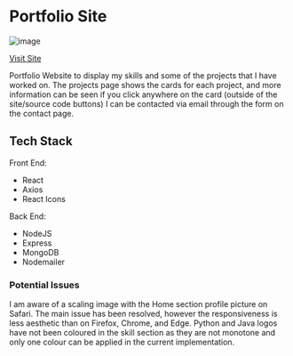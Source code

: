 # Portfolio Site
![image](https://user-images.githubusercontent.com/34381264/162338861-1af2790f-84e2-46e1-861d-79e32902a7fb.png)

[Visit Site](https://scottfo.netlify.app/)

Portfolio Website to display my skills and some of the projects that I have worked on.
The projects page shows the cards for each project, and more information can be seen if you click anywhere on the card (outside of the site/source code buttons)
I can be contacted via email through the form on the contact page.

## Tech Stack

Front End:
* React
* Axios
* React Icons

Back End:
* NodeJS
* Express
* MongoDB
* Nodemailer

### Potential Issues
I am aware of a scaling image with the Home section profile picture on Safari. The main issue has been resolved, however the responsiveness is less aesthetic than on Firefox, Chrome, and Edge.
Python and Java logos have not been coloured in the skill section as they are not monotone and only one colour can be applied in the current implementation.

